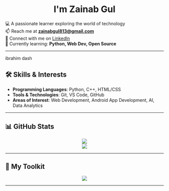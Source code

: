 <h1 align="center"> I'm Zainab Gul</h1>

💻 A passionate learner exploring the world of technology  
📫 Reach me at **zainabgul813@gmail.com**  
🔗 Connect with me on [LinkedIn](https://www.linkedin.com/in/zainab-gul-7082ab295)  
🌱 Currently learning: **Python, Web Dev, Open Source**  

---



ibrahim dash






## 🛠 Skills & Interests  
- **Programming Languages**: Python, C++, HTML/CSS  
- **Tools & Technologies**: Git, VS Code, GitHub
- **Areas of Interest**: Web Development, Android App Development, AI, Data Analytics 

---

## 📊 GitHub Stats  
<p align="center">
  <img src="https://github-readme-stats.vercel.app/api?username=zainab-gul&show_icons=true&theme=radical" />  
  <br>  
  <img src="https://github-readme-stats.vercel.app/api/top-langs/?username=zainab-gul&layout=compact&theme=radical" />  
</p>  

---

## 🔧 My Toolkit  
<p align="center">
  <img src="https://skillicons.dev/icons?i=python,html,css,git,github,vscode" />  
</p>  

--- 
